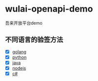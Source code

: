 # wulai-openapi-demo
吾来开放平台demo


## 不同语言的验签方法
- [x] [golang](https://github.com/laiye-tech/wulai-openapi-demo/blob/master/sign/golang/main.go)
- [x] [python](https://github.com/laiye-tech/wulai-openapi-demo/blob/master/sign/python/main.py)
- [x] [java](https://github.com/laiye-tech/wulai-openapi-demo/blob/master/sign/java)
- [x] [nodejs](https://github.com/laiye-tech/wulai-openapi-demo/blob/master/sign/nodejs/main.js)
- [x] [c#](https://github.com/laiye-tech/wulai-openapi-demo/blob/master/sign/c%23/main.cs)
